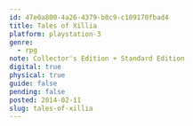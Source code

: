 ```yaml
---
id: 47e0a800-4a26-4379-b8c9-c109170fbad4
title: Tales of Xillia
platform: playstation-3
genre:
  - rpg
note: Collector's Edition + Standard Edition
digital: true
physical: true
guide: false
pending: false
posted: 2014-02-11
slug: tales-of-xillia
---
```

